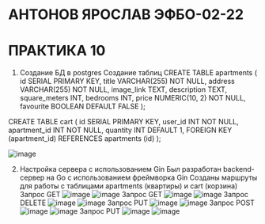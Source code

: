 # АНТОНОВ ЯРОСЛАВ ЭФБО-02-22
# ПРАКТИКА 10

1. Создание БД в postgres
  Создание таблиц
 CREATE TABLE apartments (
    id SERIAL PRIMARY KEY,
    title VARCHAR(255) NOT NULL,
    address VARCHAR(255) NOT NULL,
    image_link TEXT,
    description TEXT,
    square_meters INT,
    bedrooms INT,
    price NUMERIC(10, 2) NOT NULL,
    favourite BOOLEAN DEFAULT FALSE
);

CREATE TABLE cart (
    id SERIAL PRIMARY KEY,
    user_id INT NOT NULL,
    apartment_id INT NOT NULL,
    quantity INT DEFAULT 1,
    FOREIGN KEY (apartment_id) REFERENCES apartments (id)
);

![image](https://github.com/user-attachments/assets/d0690bc3-07d6-41b6-b9f9-49fc2c485b63)

2. Настройка сервера с использованием Gin
  Был разработан backend-сервер на Go с использованием фреймворка Gin
  Созданы маршруты для работы с таблицами apartments (квартиры) и cart (корзина)
Запрос GET 
![image](https://github.com/user-attachments/assets/06806f16-bbcd-4d52-8253-48ab01f7fb3b)
![image](https://github.com/user-attachments/assets/6384b838-f32e-4a09-93a9-1476c9c55685)
Запрос GET 
![image](https://github.com/user-attachments/assets/ad3239d7-abe7-4b64-ac58-742df02da7bc)
![image](https://github.com/user-attachments/assets/81c45c08-069c-47ec-9ef6-fa49c8dcdaf7)
Запрос DELETE
![image](https://github.com/user-attachments/assets/3bc82b4b-da13-48f1-b75b-c6f50858c1c5)
![image](https://github.com/user-attachments/assets/4716a231-2de5-49da-89ca-3b3ea8188fff)
Запрос PUT 
![image](https://github.com/user-attachments/assets/faeccf86-8446-4b10-a908-754652f3e745)
![image](https://github.com/user-attachments/assets/6bfa40a1-efb6-45d0-b433-537f06335dac)
Запрос POST 
![image](https://github.com/user-attachments/assets/d92cf01b-018b-43ea-9798-7a9f3d9f84e5)
![image](https://github.com/user-attachments/assets/094120d1-6bf6-4d77-ba87-6f45ba5486a4)
Запрос PUT
![image](https://github.com/user-attachments/assets/2770da66-0086-4481-ad94-524d535b79b3)
![image](https://github.com/user-attachments/assets/72feef53-930e-4840-99da-33d793093d14)








